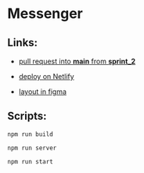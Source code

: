 # Messenger

## Links:

* [pull request into **main** from **sprint\_2**](https://github.com/MelnikovAleksei/middle.messenger.praktikum.yandex/pull/2)

* [deploy on Netlify](https://practical-swartz-984b5f.netlify.app/)

* [layout in figma](https://www.figma.com/file/CcsYgdphChdrtCUY2rRGEk/sprint_1?node-id=0%3A1)

## Scripts:

`npm run build`

`npm run server`

`npm run start`
